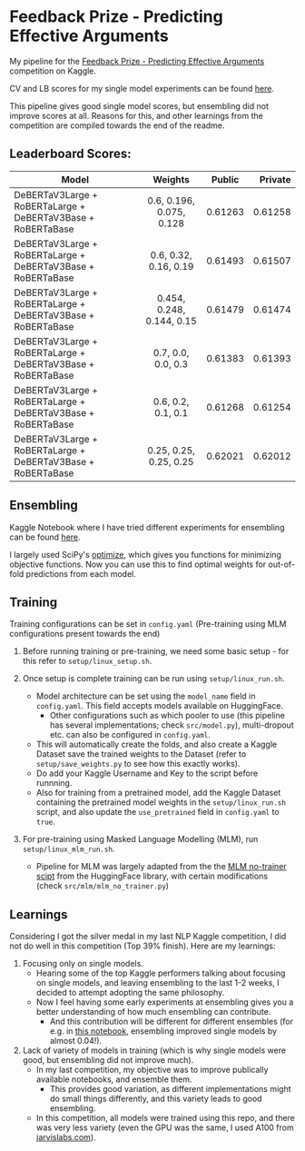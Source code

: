 # Feedback Prize - Predicting Effective Arguments

My pipeline for the [Feedback Prize - Predicting Effective Arguments](https://www.kaggle.com/competitions/feedback-prize-effectiveness/) competition on Kaggle.

CV and LB scores for my single model experiments can be found [here](https://docs.google.com/spreadsheets/d/1gKrqIm8tjEO4KzofWHCTNN-p-UZ-h2NIMsmfKV5eqBY/edit?usp=sharing).

This pipeline gives good single model scores, but ensembling did not improve scores at all. Reasons for this, and other learnings from the competition are compiled towards the end of the readme.

## Leaderboard Scores:
| Model                                                        | Weights                   | Public  | Private |
| ------------------------------------------------------------ |:-------------------------:|:-------:| -------:|
| DeBERTaV3Large + RoBERTaLarge + DeBERTaV3Base + RoBERTaBase  | 0.6, 0.196, 0.075, 0.128  | 0.61263 | 0.61258 |
| DeBERTaV3Large + RoBERTaLarge + DeBERTaV3Base + RoBERTaBase  | 0.6, 0.32, 0.16, 0.19     | 0.61493 | 0.61507 |
| DeBERTaV3Large + RoBERTaLarge + DeBERTaV3Base + RoBERTaBase  | 0.454, 0.248, 0.144, 0.15 | 0.61479 | 0.61474 |
| DeBERTaV3Large + RoBERTaLarge + DeBERTaV3Base + RoBERTaBase  | 0.7, 0.0, 0.0, 0.3        | 0.61383 | 0.61393 |
| DeBERTaV3Large + RoBERTaLarge + DeBERTaV3Base + RoBERTaBase  | 0.6, 0.2, 0.1, 0.1        | 0.61268 | 0.61254 |
| DeBERTaV3Large + RoBERTaLarge + DeBERTaV3Base + RoBERTaBase  | 0.25, 0.25, 0.25, 0.25    | 0.62021 | 0.62012 |

## Ensembling
Kaggle Notebook where I have tried different experiments for ensembling can be found [here](https://www.kaggle.com/code/kevinmathewt/feedbackpea-find-weights).

I largely used SciPy's [optimize](https://docs.scipy.org/doc/scipy/reference/optimize.html), which gives you functions for minimizing objective functions. Now you can use this to find optimal weights for out-of-fold predictions from each model.

## Training
Training configurations can be set in `config.yaml` (Pre-training using MLM configurations present towards the end)

1. Before running training or pre-training, we need some basic setup - for this refer to `setup/linux_setup.sh`.

2. Once setup is complete training can be run using `setup/linux_run.sh`.
   * Model architecture can be set using the `model_name` field in `config.yaml`. This field accepts models available on HuggingFace.
     * Other configurations such as which pooler to use (this pipeline has several implementations; check `src/model.py`), multi-dropout etc. can also be configured in `config.yaml`.
   * This will automatically create the folds, and also create a Kaggle Dataset save the trained weights to the Dataset (refer to `setup/save_weights.py` to see how this exactly works). 
   * Do add your Kaggle Username and Key to the script before runnning. 
   * Also for training from a pretrained model, add the Kaggle Dataset containing the pretrained model weights in the `setup/linux_run.sh` script, and also update the `use_pretrained` field in `config.yaml` to `true`.

3. For pre-training using Masked Language Modelling (MLM), run `setup/linux_mlm_run.sh`.
   * Pipeline for MLM was largely adapted from the the [MLM no-trainer scipt](https://github.com/huggingface/transformers/blob/main/examples/pytorch/language-modeling/run_mlm_no_trainer.py) from the HuggingFace library, with certain modifications (check `src/mlm/mlm_no_trainer.py`)


## Learnings
Considering I got the silver medal in my last NLP Kaggle competition, I did not do well in this competition (Top 39% finish). Here are my learnings:
1. Focusing only on single models.
   * Hearing some of the top Kaggle performers talking about focusing on single models, and leaving ensembling to the last 1-2 weeks, I decided to attempt adopting the same philosophy.
   * Now I feel having some early experiments at ensembling gives you a better understanding of how much ensembling can contribute.
     * And this contribution will be different for different ensembles (for e.g. in [this notebook](https://www.kaggle.com/code/mountpotatoq/autogluon-finetune-solutions), ensembling improved single models by almost 0.04!).
2. Lack of variety of models in training (which is why single models were good, but ensembling did not improve much).
   * In my last competition, my objective was to improve publically available notebooks, and ensemble them.
     * This provides good variation, as different implementations might do small things differently, and this variety leads to good ensembling.
   * In this competition, all models were trained using this repo, and there was very less variety (even the GPU was the same, I used A100 from [jarvislabs.com](jarvislabs.com)).